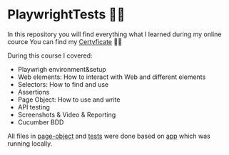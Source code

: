 # PlaywrightTests 👨‍💻
In this repository you will find everything what I learned during my online cource
You can find my [Certyficate](https://www.udemy.com/certificate/UC-cb9d3e4c-ddd3-4cdf-9d1a-661a188ba615/) 👨‍🎓 

During this course I covered:
* Playwrigh environment&setup
* Web elements: How to interact with Web and different elements
* Selectors: How to find and use
* Assertions
* Page Object: How to use and write 
* API testing 
* Screenshots & Video & Reporting 
* Cucumber BDD

All files in [page-object](https://github.com/Nieoczywiste-historie/PlaywrightTests/tree/main/page-objects) and [tests](https://github.com/Nieoczywiste-historie/PlaywrightTests/tree/main/tests) were done based on [app](https://github.com/bondar-artem/pw-practice-app) which was running locally.






